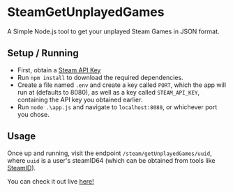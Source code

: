# SteamGetUnplayedGames
A Simple Node.js tool to get your unplayed Steam Games in JSON format.

## Setup / Running
- First, obtain a [Steam API Key](https://steamcommunity.com/dev/)
- Run `npm install` to download the required dependencies.
- Create a file named `.env` and create a key called `PORT`, which the app will run at (defaults to 8080), as well as a key called `STEAM_API_KEY`, containing the API key you obtained earlier.
- Run `node .\app.js` and navigate to `localhost:8080`, or whichever port you chose.

## Usage
Once up and running, visit the endpoint `/steam/getUnplayedGames/uuid`, where `uuid` is a user's steamID64 (which can be obtained from tools like [SteamID](https://steamid.io/)).

You can check it out live [here!](https://getunplayedsteamgames.onrender.com/steam/getUnplayedGames/)
